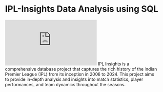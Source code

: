 # IPL-Insights Data Analysis using SQL
![ipl logo](https://www.hindustantimes.com/cricket/how-did-all-10-teams-fare-in-ipl-auction-2024-csk-mi-master-strategist-rcb-pbks-clueless-srhs-unique-problem-101703008541114.html)
IPL Insights is a comprehensive database project that captures the rich history of the Indian Premier League (IPL) from its inception in 2008 to 2024. This project aims to provide in-depth analysis and insights into match statistics, player performances, and team dynamics throughout the seasons.
